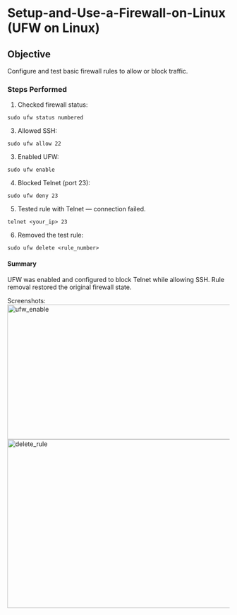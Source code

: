 # Setup-and-Use-a-Firewall-on-Linux (UFW on Linux)

## Objective
Configure and test basic firewall rules to allow or block traffic.

### Steps Performed
1. Checked firewall status:
```
sudo ufw status numbered
```
3. Allowed SSH:
```
sudo ufw allow 22
```
3. Enabled UFW: 
```
sudo ufw enable
```
4. Blocked Telnet (port 23):
```   
sudo ufw deny 23
```
5. Tested rule with Telnet — connection failed.
```
telnet <your_ip> 23
```
6. Removed the test rule:
```
sudo ufw delete <rule_number>
```
 #### Summary
UFW was enabled and configured to block Telnet while allowing SSH. Rule removal restored the original firewall state.  

Screenshots:  
<img width="628" height="305" alt="ufw_enable" src="https://github.com/user-attachments/assets/b33df76e-c28e-4b35-bdbb-17af57a43c63" />
<img width="646" height="382" alt="delete_rule" src="https://github.com/user-attachments/assets/e889e8f1-9931-4f7f-adfd-a33d060263cb" />


